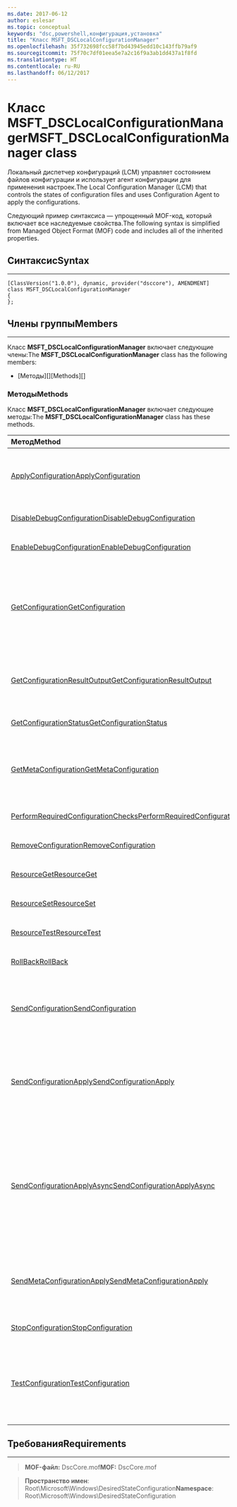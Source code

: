 ```yaml
---
ms.date: 2017-06-12
author: eslesar
ms.topic: conceptual
keywords: "dsc,powershell,конфигурация,установка"
title: "Класс MSFT_DSCLocalConfigurationManager"
ms.openlocfilehash: 35f732698fcc58f7bd43945edd10c143ffb79af9
ms.sourcegitcommit: 75f70c7df01eea5e7a2c16f9a3ab1dd437a1f8fd
ms.translationtype: HT
ms.contentlocale: ru-RU
ms.lasthandoff: 06/12/2017
---
```

# <a name="msftdsclocalconfigurationmanager-class"></a><span data-ttu-id="7bb54-103">Класс MSFT_DSCLocalConfigurationManager</span><span class="sxs-lookup"><span data-stu-id="7bb54-103">MSFT_DSCLocalConfigurationManager class</span></span>

<span data-ttu-id="7bb54-104">Локальный диспетчер конфигураций (LCM) управляет состоянием файлов конфигурации и использует агент конфигурации для применения настроек.</span><span class="sxs-lookup"><span data-stu-id="7bb54-104">The Local Configuration Manager (LCM) that controls the states of configuration files and uses Configuration Agent to apply the configurations.</span></span>

<span data-ttu-id="7bb54-105">Следующий пример синтаксиса — упрощенный MOF-код, который включает все наследуемые свойства.</span><span class="sxs-lookup"><span data-stu-id="7bb54-105">The following syntax is simplified from Managed Object Format (MOF) code and includes all of the inherited properties.</span></span>

## <a name="syntax"></a><span data-ttu-id="7bb54-106">Синтаксис</span><span class="sxs-lookup"><span data-stu-id="7bb54-106">Syntax</span></span>
------

``` syntax
[ClassVersion("1.0.0"), dynamic, provider("dsccore"), AMENDMENT]
class MSFT_DSCLocalConfigurationManager
{
};
```

## <a name="members"></a><span data-ttu-id="7bb54-107">Члены группы</span><span class="sxs-lookup"><span data-stu-id="7bb54-107">Members</span></span>
-------

<span data-ttu-id="7bb54-108">Класс **MSFT_DSCLocalConfigurationManager** включает следующие члены:</span><span class="sxs-lookup"><span data-stu-id="7bb54-108">The **MSFT_DSCLocalConfigurationManager** class has the following members:</span></span>

-   <span data-ttu-id="7bb54-109">[Методы][]</span><span class="sxs-lookup"><span data-stu-id="7bb54-109">[Methods][]</span></span>

### <a name="methods"></a><span data-ttu-id="7bb54-110">Методы</span><span class="sxs-lookup"><span data-stu-id="7bb54-110">Methods</span></span>

<span data-ttu-id="7bb54-111">Класс **MSFT_DSCLocalConfigurationManager** включает следующие методы:</span><span class="sxs-lookup"><span data-stu-id="7bb54-111">The **MSFT_DSCLocalConfigurationManager** class has these methods.</span></span>

|<span data-ttu-id="7bb54-112">Метод</span><span class="sxs-lookup"><span data-stu-id="7bb54-112">Method</span></span> |<span data-ttu-id="7bb54-113">Описание</span><span class="sxs-lookup"><span data-stu-id="7bb54-113">Description</span></span> |
|:--- |:---|
| [<span data-ttu-id="7bb54-114">ApplyConfiguration</span><span class="sxs-lookup"><span data-stu-id="7bb54-114">ApplyConfiguration</span></span>](msft-dsclocalconfigurationmanager-applyconfiguration.md)| <span data-ttu-id="7bb54-115">Использует агент конфигурации для применения конфигурации, которая находится в состоянии ожидания.</span><span class="sxs-lookup"><span data-stu-id="7bb54-115">Uses the Configuration Agent to apply the configuration that is pending.</span></span>| 
| [<span data-ttu-id="7bb54-116">DisableDebugConfiguration</span><span class="sxs-lookup"><span data-stu-id="7bb54-116">DisableDebugConfiguration</span></span>](msft-dsclocalconfigurationmanager-disabledebugconfiguration.md)| <span data-ttu-id="7bb54-117">Отключает отладку ресурсов DSC.</span><span class="sxs-lookup"><span data-stu-id="7bb54-117">Disables DSC resource debugging.</span></span>| 
| [<span data-ttu-id="7bb54-118">EnableDebugConfiguration</span><span class="sxs-lookup"><span data-stu-id="7bb54-118">EnableDebugConfiguration</span></span>](msft-dsclocalconfigurationmanager-enabledebugconfiguration.md)| <span data-ttu-id="7bb54-119">Включает отладку ресурсов DSC.</span><span class="sxs-lookup"><span data-stu-id="7bb54-119">Enables DSC resource debugging.</span></span>| 
| [<span data-ttu-id="7bb54-120">GetConfiguration</span><span class="sxs-lookup"><span data-stu-id="7bb54-120">GetConfiguration</span></span>](msft-dsclocalconfigurationmanager-getconfiguration.md)| <span data-ttu-id="7bb54-121">Отправляет документ конфигурации на управляемый узел и использует метод **Get** агента конфигурации для применения конфигурации.</span><span class="sxs-lookup"><span data-stu-id="7bb54-121">Sends the configuration document to the managed node and uses the **Get** method of the Configuration Agent to apply the configuration.</span></span>| 
| [<span data-ttu-id="7bb54-122">GetConfigurationResultOutput</span><span class="sxs-lookup"><span data-stu-id="7bb54-122">GetConfigurationResultOutput</span></span>](msft-dsclocalconfigurationmanager-getconfigurationresultoutput.md)| <span data-ttu-id="7bb54-123">Получает выходные данные агента конфигурации, относящиеся к определенному заданию.</span><span class="sxs-lookup"><span data-stu-id="7bb54-123">Gets the Configuration Agent output relating to a specific job.</span></span>| 
| [<span data-ttu-id="7bb54-124">GetConfigurationStatus</span><span class="sxs-lookup"><span data-stu-id="7bb54-124">GetConfigurationStatus</span></span>](msft-dsclocalconfigurationmanager-getconfigurationstatus.md)| <span data-ttu-id="7bb54-125">Получает журнал состояния конфигурации.</span><span class="sxs-lookup"><span data-stu-id="7bb54-125">Get the configuration status history.</span></span>| 
| [<span data-ttu-id="7bb54-126">GetMetaConfiguration</span><span class="sxs-lookup"><span data-stu-id="7bb54-126">GetMetaConfiguration</span></span>](msft-dsclocalconfigurationmanager-getmetaconfiguration.md)| <span data-ttu-id="7bb54-127">Получает параметры локального диспетчера конфигураций, которые используются для управления агентом конфигурации.</span><span class="sxs-lookup"><span data-stu-id="7bb54-127">Gets the LCM settings that are used to control Configuration Agent.</span></span>| 
| [<span data-ttu-id="7bb54-128">PerformRequiredConfigurationChecks</span><span class="sxs-lookup"><span data-stu-id="7bb54-128">PerformRequiredConfigurationChecks</span></span>](msft-dsclocalconfigurationmanager-performrequiredconfigurationchecks.md)| <span data-ttu-id="7bb54-129">Запускает проверку согласованности.</span><span class="sxs-lookup"><span data-stu-id="7bb54-129">Starts the consistency check.</span></span>| 
| [<span data-ttu-id="7bb54-130">RemoveConfiguration</span><span class="sxs-lookup"><span data-stu-id="7bb54-130">RemoveConfiguration</span></span>](msft-dsclocalconfigurationmanager-removeconfiguration.md)| <span data-ttu-id="7bb54-131">Удаляет файлы конфигурации.</span><span class="sxs-lookup"><span data-stu-id="7bb54-131">Removes the configuration files.</span></span>| 
| [<span data-ttu-id="7bb54-132">ResourceGet</span><span class="sxs-lookup"><span data-stu-id="7bb54-132">ResourceGet</span></span>](msft-dsclocalconfigurationmanager-resourceget.md)| <span data-ttu-id="7bb54-133">Напрямую вызывает метод **Get** ресурса DSC.</span><span class="sxs-lookup"><span data-stu-id="7bb54-133">Directly calls the **Get** method of a DSC resource.</span></span>| 
| [<span data-ttu-id="7bb54-134">ResourceSet</span><span class="sxs-lookup"><span data-stu-id="7bb54-134">ResourceSet</span></span>](msft-dsclocalconfigurationmanager-resourceset.md)| <span data-ttu-id="7bb54-135">Напрямую вызывает метод **Set** ресурса DSC.</span><span class="sxs-lookup"><span data-stu-id="7bb54-135">Directly calls the **Set** method of a DSC resource.</span></span>| 
| [<span data-ttu-id="7bb54-136">ResourceTest</span><span class="sxs-lookup"><span data-stu-id="7bb54-136">ResourceTest</span></span>](msft-dsclocalconfigurationmanager-resourcetest.md)| <span data-ttu-id="7bb54-137">Напрямую вызывает метод **Test** ресурса DSC.</span><span class="sxs-lookup"><span data-stu-id="7bb54-137">Directly calls the **Test** method of a DSC resource.</span></span>| 
| [<span data-ttu-id="7bb54-138">RollBack</span><span class="sxs-lookup"><span data-stu-id="7bb54-138">RollBack</span></span>](msft-dsclocalconfigurationmanager-rollback.md)| <span data-ttu-id="7bb54-139">Выполняет откат к предыдущей конфигурации.</span><span class="sxs-lookup"><span data-stu-id="7bb54-139">Rolls back to a previous configuration.</span></span>| 
| [<span data-ttu-id="7bb54-140">SendConfiguration</span><span class="sxs-lookup"><span data-stu-id="7bb54-140">SendConfiguration</span></span>](msft-dsclocalconfigurationmanager-sendconfiguration.md)| <span data-ttu-id="7bb54-141">Отправляет документ конфигурации на управляемый узел и сохраняет его как ожидающее изменение.</span><span class="sxs-lookup"><span data-stu-id="7bb54-141">Sends the configuration document to the managed node and saves it as a pending change.</span></span>| 
| [<span data-ttu-id="7bb54-142">SendConfigurationApply</span><span class="sxs-lookup"><span data-stu-id="7bb54-142">SendConfigurationApply</span></span>](msft-dsclocalconfigurationmanager-sendconfigurationapply.md)| <span data-ttu-id="7bb54-143">Отправляет документ конфигурации на управляемый узел и использует агент конфигурации для применения конфигурации.</span><span class="sxs-lookup"><span data-stu-id="7bb54-143">Sends the configuration document to the managed node and uses the Configuration Agent to apply the configuration.</span></span>| 
| [<span data-ttu-id="7bb54-144">SendConfigurationApplyAsync</span><span class="sxs-lookup"><span data-stu-id="7bb54-144">SendConfigurationApplyAsync</span></span>](msft-dsclocalconfigurationmanager-sendconfigurationapplyasync.md)| <span data-ttu-id="7bb54-145">Отправляет документ конфигурации на управляемый узел и запускает агент конфигурации для применения конфигурации.</span><span class="sxs-lookup"><span data-stu-id="7bb54-145">Send the configuration document to the managed node and start using the Configuration Agent to apply the configuration.</span></span> <span data-ttu-id="7bb54-146">Для получения выходных данных используется метод GetConfigurationResultOutput.</span><span class="sxs-lookup"><span data-stu-id="7bb54-146">Use GetConfigurationResultOutput to retrieve result output.</span></span>| 
| [<span data-ttu-id="7bb54-147">SendMetaConfigurationApply</span><span class="sxs-lookup"><span data-stu-id="7bb54-147">SendMetaConfigurationApply</span></span>](msft-dsclocalconfigurationmanager-sendmetaconfigurationapply.md)| <span data-ttu-id="7bb54-148">Задает параметры локального диспетчера конфигураций, которые используются для управления агентом конфигурации.</span><span class="sxs-lookup"><span data-stu-id="7bb54-148">Sets the LCM settings that are used to control the Configuration Agent.</span></span>| 
| [<span data-ttu-id="7bb54-149">StopConfiguration</span><span class="sxs-lookup"><span data-stu-id="7bb54-149">StopConfiguration</span></span>](msft-dsclocalconfigurationmanager-stopconfiguration.md)| <span data-ttu-id="7bb54-150">Останавливает выполняемую конфигурацию.</span><span class="sxs-lookup"><span data-stu-id="7bb54-150">Stops the configuration that is in progress.</span></span>| 
| [<span data-ttu-id="7bb54-151">TestConfiguration</span><span class="sxs-lookup"><span data-stu-id="7bb54-151">TestConfiguration</span></span>](msft-dsclocalconfigurationmanager-testconfiguration.md)| <span data-ttu-id="7bb54-152">Отправляет документ конфигурации на управляемый узел и проверяет соответствие текущей конфигурации документу.</span><span class="sxs-lookup"><span data-stu-id="7bb54-152">Sends the configuration document to the managed node and verifies the current configuration against the document.</span></span>| 



 

## <a name="requirements"></a><span data-ttu-id="7bb54-153">Требования</span><span class="sxs-lookup"><span data-stu-id="7bb54-153">Requirements</span></span>
------------
><span data-ttu-id="7bb54-154">**MOF-файл:** DscCore.mof</span><span class="sxs-lookup"><span data-stu-id="7bb54-154">**MOF:** DscCore.mof</span></span>

><span data-ttu-id="7bb54-155">**Пространство имен**: Root\Microsoft\Windows\DesiredStateConfiguration</span><span class="sxs-lookup"><span data-stu-id="7bb54-155">**Namespace**: Root\Microsoft\Windows\DesiredStateConfiguration</span></span>



 

 



